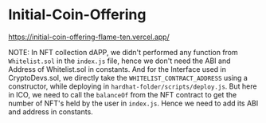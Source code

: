 # Initial-Coin-Offering

https://initial-coin-offering-flame-ten.vercel.app/

NOTE: In NFT collection dAPP, we didn't performed any function from `Whitelist.sol` in the `index.js` file, hence we don't need the ABI and Address of Whitelist.sol in constants. And for the Interface used in CryptoDevs.sol, we directly take the `WHITELIST_CONTRACT_ADDRESS` using a constructor, while deploying in `hardhat-folder/scripts/deploy.js`. But here in ICO, we need to call the `balanceOf` from the NFT contract to get the number of NFT's held by the user in `index.js`. Hence we need to add its ABI and address in constants.
